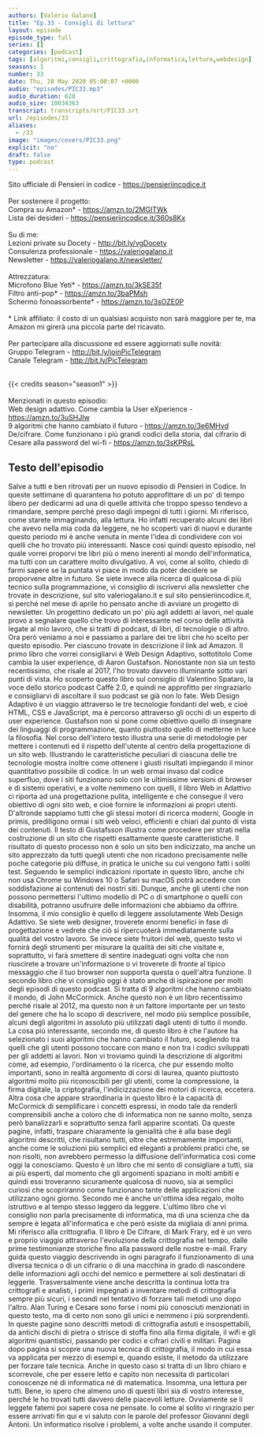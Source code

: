 ```yaml
---
authors: [Valerio Galano]
title: "Ep.33 - Consigli di lettura"
layout: episode
episode_type: full
series: []
categories: [podcast]
tags: [algoritmi,consigli,crittografia,informatica,letture,webdesign]
seasons: 1
number: 33
date: Thu, 28 May 2020 05:00:07 +0000
audio: "episodes/PIC33.mp3"
audio_duration: 628
audio_size: 10034363
transcript: transcripts/srt/PIC33.srt
url: /episodes/33
aliases: 
  - /33
image: "images/covers/PIC33.png"
explicit: "no"
draft: false
type: podcast
---
```

Sito ufficiale di Pensieri in codice - <a href="https://pensieriincodice.it" rel="noopener">https://pensieriincodice.it</a> <br /><br />Per sostenere il progetto:<br />Compra su Amazon* - <a href="https://amzn.to/2MGITWk" rel="noopener">https://amzn.to/2MGITWk</a>  <br />Lista dei desideri - <a href="https://pensieriincodice.it/360s8Kx" rel="noopener">https://pensieriincodice.it/360s8Kx</a> <br /><br />Su di me:<br />Lezioni private su Docety - <a href="http://bit.ly/vgDocety" rel="noopener">http://bit.ly/vgDocety</a> <br />Consulenza professionale - <a href="https://valeriogalano.it" rel="noopener">https://valeriogalano.it</a> <br />Newsletter - <a href="https://valeriogalano.it/newsletter/" rel="noopener">https://valeriogalano.it/newsletter/</a> <br /><br />Attrezzatura:<br />Microfono Blue Yeti* - <a href="https://amzn.to/3kSE35f" rel="noopener">https://amzn.to/3kSE35f</a>  <br />Filtro anti-pop* - <a href="https://amzn.to/3baPMsh" rel="noopener">https://amzn.to/3baPMsh</a>  <br />Schermo fonoassorbente* - <a href="https://amzn.to/3sOZE0P" rel="noopener">https://amzn.to/3sOZE0P</a>  <br /><br />* Link affiliato: il costo di un qualsiasi acquisto non sarà maggiore per te, ma Amazon mi girerà una piccola parte del ricavato. <br /><br />Per partecipare alla discussione ed essere aggiornati sulle novità:<br />Gruppo Telegram - <a href="http://bit.ly/joinPicTelegram" rel="noopener">http://bit.ly/joinPicTelegram</a> <br />Canale Telegram - <a href="http://bit.ly/PicTelegram" rel="noopener">http://bit.ly/PicTelegram</a> <br /><br />

{{< credits season="season1" >}}<br /><br />Menzionati in questo episodio:<br />Web design adattivo. Come cambia la User eXperience - <a href="https://amzn.to/3uSHJIw" rel="noopener">https://amzn.to/3uSHJIw</a>  <br />9 algoritmi che hanno cambiato il futuro - <a href="https://amzn.to/3e6MHvd" rel="noopener">https://amzn.to/3e6MHvd</a> <br />De/cifrare. Come funzionano i più grandi codici della storia, dal cifrario di Cesare alla password del wi-fi - <a href="https://amzn.to/3sKPRsL" rel="noopener">https://amzn.to/3sKPRsL</a>

<!-- more -->

## Testo dell'episodio

Salve a tutti e ben ritrovati per un nuovo episodio di Pensieri in Codice.
In queste settimane di quarantena ho potuto approfittare di un po' di tempo libero per
dedicarmi ad una di quelle attività che troppo spesso tendevo a rimandare, sempre perché
preso dagli impegni di tutti i giorni.
Mi riferisco, come starete immaginando, alla lettura.
Ho infatti recuperato alcuni dei libri che avevo nella mia coda da leggere, ne ho scoperti
vari di nuovi e durante questo periodo mi è anche venuta in mente l'idea di condividere
con voi quelli che ho trovato più interessanti.
Nasce così quindi questo episodio, nel quale vorrei proporvi tre libri più o meno inerenti
al mondo dell'informatica, ma tutti con un carattere molto divulgativo.
A voi, come al solito, chiedo di farmi sapere se la puntata vi piace in modo da poter decidere
se proporvene altre in futuro.
Se siete invece alla ricerca di qualcosa di più tecnico sulla programmazione, vi consiglio
di iscrivervi alla newsletter che trovate in descrizione, sul sito valeriogalano.it
e sul sito pensieriincodice.it, sì perché nel mese di aprile ho pensato anche di avviare
un progetto di newsletter.
Un progettino dedicato un po' più agli addetti ai lavori, nel quale provo a segnalare quello
che trovo di interessante nel corso delle attività legate al mio lavoro, che si tratti
di podcast, di libri, di tecnologie o di altro.
Ora però veniamo a noi e passiamo a parlare dei tre libri che ho scelto per questo episodio.
Per ciascuno trovate in descrizione il link ad Amazon.
Il primo libro che vorrei consigliarvi è Web Design Adaptivo, sottotitolo Come cambia
la user experience, di Aaron Gustafson.
Nonostante non sia un testo recentissimo, che risale al 2017, l'ho trovato davvero illuminante
sotto vari punti di vista.
Ho scoperto questo libro sul consiglio di Valentino Spataro, la voce dello storico podcast
Caffè 2.0, e quindi ne approfitto per ringraziarlo e consigliarvi di ascoltare il suo podcast
se già non lo fate.
Web Design Adaptivo è un viaggio attraverso le tre tecnologie fondanti del web, e cioè
HTML, CSS e JavaScript, ma è percorso attraverso gli occhi di un esperto di user experience.
Gustafson non si pone come obiettivo quello di insegnare dei linguaggi di programmazione,
quanto piuttosto quello di metterne in luce la filosofia.
Nel corso dell'intero testo illustra una serie di metodologie per mettere i contenuti
ed il rispetto dell'utente al centro della progettazione di un sito web.
Illustrando le caratteristiche peculiari di ciascuna delle tre tecnologie mostra inoltre
come ottenere i giusti risultati impiegando il minor quantitativo possibile di codice.
In un web ormai invaso dal codice superfluo, dove i siti funzionano solo con le ultimissime
versioni di browser e di sistemi operativi, e a volte nemmeno con quelli, il libro Web
in Adattivo ci riporta ad una progettazione pulita, intelligente e che consegue il vero
obiettivo di ogni sito web, e cioè fornire le informazioni ai propri utenti.
D'altronde sappiamo tutti che gli stessi motori di ricerca moderni, Google in primis, prediligono
ormai i siti web veloci, efficienti e chiari dal punto di vista dei contenuti.
Il testo di Gustafsson illustra come procedere per strati nella costruzione di un sito che
rispetti esattamente queste caratteristiche.
Il risultato di questo processo non è solo un sito ben indicizzato, ma anche un sito apprezzato
da tutti quegli utenti che non ricadono precisamente nelle poche categorie più diffuse, in pratica
le uniche su cui vengono fatti i soliti test.
Seguendo le semplici indicazioni riportate in questo libro, anche chi non usa Chrome
su Windows 10 o Safari su macOS potrà accedere con soddisfazione ai contenuti dei nostri siti.
Dunque, anche gli utenti che non possono permettersi l'ultimo modello di PC o di smartphone o
quelli con disabilità, potranno usufruire delle informazioni che abbiamo da offrire.
Insomma, il mio consiglio è quello di leggere assolutamente Web Design Adattivo.
Se siete web designer, troverete enormi benefici in fase di progettazione e vedrete che ciò
si ripercuoterà immediatamente sulla qualità del vostro lavoro.
Se invece siete fruitori del web, questo testo vi fornirà degli strumenti per misurare la
qualità dei siti che visitate e, soprattutto, vi farà smettere di sentire inadeguati ogni
volta che non riuscirete a trovare un'informazione o vi troverete di fronte al tipico messaggio
che il tuo browser non supporta questa o quell'altra funzione.
Il secondo libro che vi consiglio oggi è stato anche di ispirazione per molti degli
episodi di questo podcast.
Si tratta di 9 algoritmi che hanno cambiato il mondo, di John McCormick.
Anche questo non è un libro recentissimo perché risale al 2012, ma questo non è un fattore
importante per un testo del genere che ha lo scopo di descrivere, nel modo più semplice
possibile, alcuni degli algoritmi in assoluto più utilizzati dagli utenti di tutto il mondo.
La cosa più interessante, secondo me, di questo libro è che l'autore ha selezionato
i suoi algoritmi che hanno cambiato il futuro, scegliendo tra quelli che gli utenti possono
toccare con mano e non tra i codici sviluppati per gli addetti ai lavori.
Non vi troviamo quindi la descrizione di algoritmi come, ad esempio, l'ordinamento o la ricerca,
che pur essendo molto importanti, sono in realtà argomento di corsi di laurea, quanto
piuttosto algoritmi molto più riconoscibili per gli utenti, come la compressione, la
firma digitale, la criptografia, l'indicizzazione dei motori di ricerca, eccetera.
Altra cosa che appare straordinaria in questo libro è la capacità di McCormick di semplificare
i concetti espressi, in modo tale da renderli comprensibili anche a coloro che di informatica
non ne sanno molto, senza però banalizzarli e soprattutto senza farli apparire scontati.
Da queste pagine, infatti, traspare chiaramente la genialità che è alla base degli algoritmi
descritti, che risultano tutti, oltre che estremamente importanti, anche come le soluzioni
più semplici ed eleganti a problemi pratici che, se non risolti, non avrebbero permesso
la diffusione dell'informatica così come oggi la conosciamo.
Questo è un libro che mi sento di consigliare a tutti, sia ai più esperti, dal momento
che gli argomenti spaziano in molti ambiti e quindi essi troveranno sicuramente qualcosa
di nuovo, sia ai semplici curiosi che scopriranno come funzionano tante delle applicazioni che
utilizzano ogni giorno.
Secondo me è anche un'ottima idea regalo, molto istruttivo e al tempo stesso leggero
da leggere.
L'ultimo libro che vi consiglio non parla precisamente di informatica, ma di una scienza
che da sempre è legata all'informatica e che però esiste da migliaia di anni prima.
Mi riferisco alla crittografia.
Il libro è De Cifrare, di Mark Frary, ed è un vero e proprio viaggio attraverso l'evoluzione
della crittografia nel tempo, dalle prime testimonianze storiche fino alla password delle
nostre e-mail.
Frary guida questo viaggio descrivendo in ogni paragrafo il funzionamento di una diversa
tecnica o di un cifrario o di una macchina in grado di nascondere delle informazioni
agli occhi del nemico e permettere ai soli destinatari di leggerle.
Trasversalmente viene anche descritta la continua lotta tra crittografi e analisti, i primi
impegnati a inventare metodi di crittografia sempre più sicuri, i secondi nel tentativo
di forzare tali metodi uno dopo l'altro.
Alan Turing e Cesare sono forse i nomi più conosciuti menzionati in questo testo, ma
di certo non sono gli unici e nemmeno i più sorprendenti.
In queste pagine sono descritti metodi di crittografia astuti e insospettabili, da antichi
dischi di pietra o strisce di stoffa fino alla firma digitale, il wifi e gli algoritmi
quantistici, passando per codici e cifrari civili e militari.
Pagina dopo pagina si scopre una nuova tecnica di crittografia, il modo in cui essa va applicata
per mezzo di esempi e, quando esiste, il metodo da utilizzare per forzare tale tecnica.
Anche in questo caso si tratta di un libro chiaro e scorrevole, che per essere letto
e capito non necessita di particolari conoscenze né di informatica né di matematica.
Insomma, una lettura per tutti.
Bene, io spero che almeno uno di questi libri sia di vostro interesse, perché le ho trovati
tutti davvero delle piacevoli letture.
Ovviamente se li leggete fatemi poi sapere cosa ne pensate.
Io come al solito vi ringrazio per essere arrivati fin qui e vi saluto con le parole
del professor Giovanni degli Antoni.
Un informatico risolve i problemi, a volte anche usando il computer.

